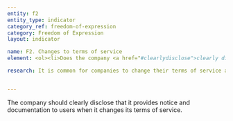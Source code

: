 ```yaml
---
entity: f2
entity_type: indicator
category_ref: freedom-of-expression
category: Freedom of Expression
layout: indicator

name: F2. Changes to terms of service
element: <ol><li>Does the company <a href="#clearlydisclose">clearly disclose</a> that it notifies users about changes to its <a href="#tos">terms of service</a>?</li><li>Does the company <a href="#clearlydisclose">clearly disclose</a> how it will directly notify <a href="#user">users </a>of changes?</li><li>Does the company <a href="#clearlydisclose">clearly disclose</a> the timeframe within which it provides notification prior to changes coming into effect?</li><li>Does the company maintain a <a href="#publicarchive">public archive</a> or <a href="#changelog">change log</a>?</li></ol>

research: It is common for companies to change their terms of service as their business evolves. However these changes can have a significant impact on how users can or cannot use the service, with potential impact on users’ freedom of expression rights. We therefore expect companies to commit to notify users when they change these terms and to provide users with information that helps them understand what these changes mean.</p><p>This indicator seeks clear disclosure by companies of the method and timeframe for notifying users about changes to their terms of service. We expect companies to commit to directly notify users prior to those changes coming into effect.. The method of direct notification may differ according to the type of service. For services that contain user accounts, direct notification may involve sending an email or an SMS. For services that do not require a user account, direct notification may involve posting a prominent notice on the main page where users access the service. This indicator also seeks evidence that a company provides publicly available records of previous terms so that people can understand how the company’s terms have evolved over time.</p><p><b>Potential sources:</b></p><ul><li>Company terms of service</li></ul>


---
```


The company should clearly disclose that it provides notice and documentation to users when it changes its terms of service.


